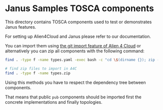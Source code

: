 # Janus Samples TOSCA components

This directory contains TOSCA components used to test or demonstrates Janus features.

For setting up Alien4Cloud and Janus please refer to our documentation.

You can import them using [the git import feature of Alien 4 Cloud](http://alien4cloud.github.io/#/documentation/2.0.0/getting_started/new_getting_started.html)
or alternatively you can zip all components with the following command:

```bash
find . -type f -name types.yaml -exec bash -c "cd \$(dirname {}); zip -r types.zip ." \;

# find zip files to import in A4C
find . -type f -name types.zip
```

Using this methods you have to respect the dependency tree between components.

That means that public `pub` components should be imported first the concrete implementations and finally topologies.  


